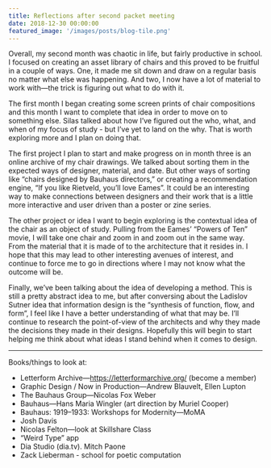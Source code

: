 ```yaml
---
title: Reflections after second packet meeting
date: 2018-12-30 00:00:00
featured_image: '/images/posts/blog-tile.png'
---
```


Overall, my second month was chaotic in life, but fairly productive in school. I focused on creating an asset library of chairs and this proved to be fruitful in a couple of ways. One, it made me sit down and draw on a regular basis no matter what else was happening. And two, I now have a lot of material to work with—the trick is figuring out what to do with it.

The first month I began creating some screen prints of chair compositions and this month I want to complete that idea in order to move on to something else. Silas talked about how I’ve figured out the who, what, and when of my focus of study - but I’ve yet to land on the why. That is worth exploring more and I plan on doing that.

The first project I plan to start and make progress on in month three is an online archive of my chair drawings. We talked about sorting them in the expected ways of designer, material, and date. But other ways of sorting like “chairs designed by Bauhaus directors,” or creating a recommendation engine, “If you like Rietveld, you’ll love Eames”. It could be an interesting way to make connections between designers and their work that is a little more interactive and user driven than a poster or zine series.

The other project or idea I want to begin exploring is the contextual idea of the chair as an object of study. Pulling from the Eames’ “Powers of Ten” movie, I will take one chair and zoom in and zoom out in the same way. From the material that it is made of to the architecture that it resides in. I hope that this may lead to other interesting avenues of interest, and continue to force me to go in directions where I may not know what the outcome will be.

Finally, we’ve been talking about the idea of developing a method. This is still a pretty abstract idea to me, but after conversing about the Ladislov Sutner idea that information design is the “synthesis of function, flow, and form”, I feel like I have a better understanding of what that may be. I’ll continue to research the point-of-view of the architects and why they made the decisions they made in their designs. Hopefully this will begin to start helping me think about what ideas I stand behind when it comes to design.

---

Books/things to look at:
- Letterform Archive—https://letterformarchive.org/ (become a member)
- Graphic Design / Now in Production—Andrew Blauvelt, Ellen Lupton
- The Bauhaus Group—Nicolas Fox Weber
- Bauhaus—Hans Maria Wingler (art direction by Muriel Cooper)
- Bauhaus: 1919–1933: Workshops for Modernity—MoMA
- Josh Davis
- Nicolas Felton—look at Skillshare Class
- “Weird Type” app
- Dia Studio (dia.tv). Mitch Paone
- Zack Lieberman - school for poetic computation
